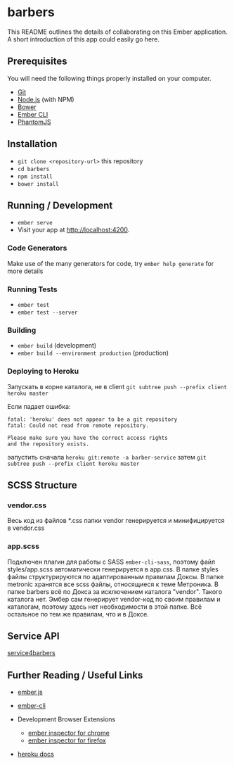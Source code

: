 # barbers

This README outlines the details of collaborating on this Ember application.
A short introduction of this app could easily go here.

## Prerequisites

You will need the following things properly installed on your computer.

* [Git](https://git-scm.com/)
* [Node.js](https://nodejs.org/) (with NPM)
* [Bower](https://bower.io/)
* [Ember CLI](https://ember-cli.com/)
* [PhantomJS](http://phantomjs.org/)

## Installation

* `git clone <repository-url>` this repository
* `cd barbers`
* `npm install`
* `bower install`

## Running / Development

* `ember serve`
* Visit your app at [http://localhost:4200](http://localhost:4200).

### Code Generators

Make use of the many generators for code, try `ember help generate` for more details

### Running Tests

* `ember test`
* `ember test --server`

### Building

* `ember build` (development)
* `ember build --environment production` (production)

### Deploying to Heroku

Запускать в корне каталога, не в client
`git subtree push --prefix client heroku master`

Если падает ошибка:
```
fatal: 'heroku' does not appear to be a git repository
fatal: Could not read from remote repository.

Please make sure you have the correct access rights
and the repository exists.
```

эапустить сначала 
`heroku git:remote -a barber-service` затем `git subtree push --prefix client heroku master`

## SCSS Structure

### vendor.css
Весь код из файлов *.css папки vendor генерируется и минифицируется в vendor.css

### app.scss
Подключен плагин для работы с SASS `ember-cli-sass`, поэтому файл styles/app.scss автоматически генерируется в app.css.
В папке styles файлы структурируются по адаптированным правилам Доксы. В папке metronic хранятся все scss файлы, относящиеся к теме Метроника.
В папке barbers всё по Докса за исключением каталога "vendor". Такого каталога нет. Эмбер сам генерирует vendor-код по своим правилам и каталогам, поэтому здесь нет необходимости в этой папке. Всё остальное по тем же правилам, что и в Доксе.

## Service API

[service4barbers](https://service4barbers-h2osis.rhcloud.com)

## Further Reading / Useful Links

* [ember.js](http://emberjs.com/)
* [ember-cli](https://ember-cli.com/)
* Development Browser Extensions
  * [ember inspector for chrome](https://chrome.google.com/webstore/detail/ember-inspector/bmdblncegkenkacieihfhpjfppoconhi)
  * [ember inspector for firefox](https://addons.mozilla.org/en-US/firefox/addon/ember-inspector/)

* [heroku docs](https://devcenter.heroku.com/)